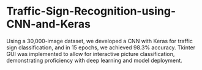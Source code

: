 # Traffic-Sign-Recognition-using-CNN-and-Keras
Using a 30,000-image dataset, we developed a CNN with Keras for traffic sign classification, and in 15 epochs, we achieved 98.3% accuracy. Tkinter GUI was implemented to allow for interactive picture classification, demonstrating proficiency with deep learning and model deployment.
